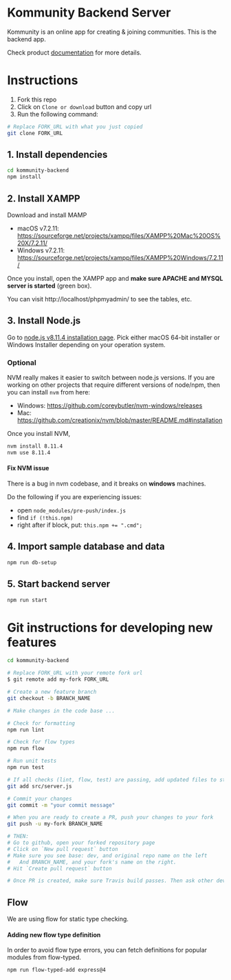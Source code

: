 # Kommunity Backend Server
Kommunity is an online app for creating & joining communities. This is the backend app.

Check product [documentation](https://docs.google.com/document/d/1P9znOKfQIHDP3BVS5ptvFgzSLmL0vo4WTAZrcKatFBA) for more details.

# Instructions
1. Fork this repo
2. Click on `Clone or download` button and copy url
3. Run the following command:
```bash
# Replace FORK_URL with what you just copied
git clone FORK_URL
```

## 1. Install dependencies
``` bash
cd kommunity-backend
npm install
```

## 2. Install XAMPP 
Download and install MAMP
- macOS v7.2.11: https://sourceforge.net/projects/xampp/files/XAMPP%20Mac%20OS%20X/7.2.11/
- Windows v7.2.11: https://sourceforge.net/projects/xampp/files/XAMPP%20Windows/7.2.11/

Once you install, open the XAMPP app and **make sure APACHE and MYSQL server is started** (green box).

You can visit http://localhost/phpmyadmin/ to see the tables, etc.

## 3. Install Node.js
Go to [node.js v8.11.4 installation page](https://nodejs.org/en/blog/release/v8.11.4/). Pick either macOS 64-bit installer or Windows Installer depending on your operation system.

### Optional
NVM really makes it easier to switch between node.js versions. If you are working on other projects that require different versions of node/npm, then you can install `nvm` from here:
- Windows: https://github.com/coreybutler/nvm-windows/releases
- Mac: https://github.com/creationix/nvm/blob/master/README.md#installation

Once you install NVM, 
```bash
nvm install 8.11.4
nvm use 8.11.4
```

#### Fix NVM issue
There is a bug in nvm codebase, and it breaks on **windows** machines.

Do the following if you are experiencing issues:
- open `node_modules/pre-push/index.js`
- find `if (!this.npm)`
- right after if block, put: `this.npm += ".cmd";`

## 4. Import sample database and data
```bash
npm run db-setup
```

## 5. Start backend server
```bash
npm run start
```

# Git instructions for developing new features

```bash
cd kommunity-backend

# Replace FORK_URL with your remote fork url
$ git remote add my-fork FORK_URL

# Create a new feature branch
git checkout -b BRANCH_NAME

# Make changes in the code base ...

# Check for formatting
npm run lint

# Check for flow types
npm run flow

# Run unit tests
npm run test

# If all checks (lint, flow, test) are passing, add updated files to staging
git add src/server.js

# Commit your changes
git commit -m "your commit message"

# When you are ready to create a PR, push your changes to your fork
git push -u my-fork BRANCH_NAME

# THEN:
# Go to github, open your forked repository page
# Click on `New pull request` button
# Make sure you see base: dev, and original repo name on the left
#   And BRANCH_NAME, and your fork's name on the right.
# Hit `Create pull request` button

# Once PR is created, make sure Travis build passes. Then ask other developers to review your code.
```

## Flow
We are using flow for static type checking.

#### Adding new flow type definition
In order to avoid flow type errors, you can fetch definitions for popular modules from flow-typed.

```bash
npm run flow-typed-add express@4
```
